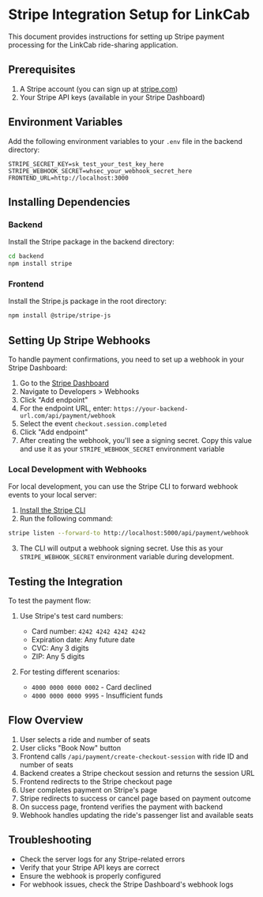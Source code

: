 # Stripe Integration Setup for LinkCab

This document provides instructions for setting up Stripe payment processing for the LinkCab ride-sharing application.

## Prerequisites

1. A Stripe account (you can sign up at [stripe.com](https://stripe.com))
2. Your Stripe API keys (available in your Stripe Dashboard)

## Environment Variables

Add the following environment variables to your `.env` file in the backend directory:

```
STRIPE_SECRET_KEY=sk_test_your_test_key_here
STRIPE_WEBHOOK_SECRET=whsec_your_webhook_secret_here
FRONTEND_URL=http://localhost:3000
```

## Installing Dependencies

### Backend

Install the Stripe package in the backend directory:

```bash
cd backend
npm install stripe
```

### Frontend

Install the Stripe.js package in the root directory:

```bash
npm install @stripe/stripe-js
```

## Setting Up Stripe Webhooks

To handle payment confirmations, you need to set up a webhook in your Stripe Dashboard:

1. Go to the [Stripe Dashboard](https://dashboard.stripe.com/)
2. Navigate to Developers > Webhooks
3. Click "Add endpoint"
4. For the endpoint URL, enter: `https://your-backend-url.com/api/payment/webhook`
5. Select the event `checkout.session.completed`
6. Click "Add endpoint"
7. After creating the webhook, you'll see a signing secret. Copy this value and use it as your `STRIPE_WEBHOOK_SECRET` environment variable

### Local Development with Webhooks

For local development, you can use the Stripe CLI to forward webhook events to your local server:

1. [Install the Stripe CLI](https://stripe.com/docs/stripe-cli)
2. Run the following command:

```bash
stripe listen --forward-to http://localhost:5000/api/payment/webhook
```

3. The CLI will output a webhook signing secret. Use this as your `STRIPE_WEBHOOK_SECRET` environment variable during development.

## Testing the Integration

To test the payment flow:

1. Use Stripe's test card numbers:
   - Card number: `4242 4242 4242 4242`
   - Expiration date: Any future date
   - CVC: Any 3 digits
   - ZIP: Any 5 digits

2. For testing different scenarios:
   - `4000 0000 0000 0002` - Card declined
   - `4000 0000 0000 9995` - Insufficient funds

## Flow Overview

1. User selects a ride and number of seats
2. User clicks "Book Now" button
3. Frontend calls `/api/payment/create-checkout-session` with ride ID and number of seats
4. Backend creates a Stripe checkout session and returns the session URL
5. Frontend redirects to the Stripe checkout page
6. User completes payment on Stripe's page
7. Stripe redirects to success or cancel page based on payment outcome
8. On success page, frontend verifies the payment with backend
9. Webhook handles updating the ride's passenger list and available seats

## Troubleshooting

- Check the server logs for any Stripe-related errors
- Verify that your Stripe API keys are correct
- Ensure the webhook is properly configured
- For webhook issues, check the Stripe Dashboard's webhook logs